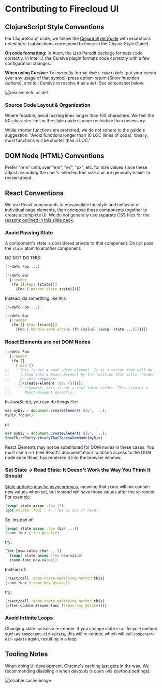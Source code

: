 # Contributing to Firecloud UI

## ClojureScript Style Conventions

For ClojureScript code, we follow the [Clojure Style Guide](https://github.com/bbatsov/clojure-style-guide) with exceptions noted here (subsections correspond to those in the Clojure Style Guide).

**On code formatting:** In Atom, the Lisp Paredit package formats code correctly. In IntelliJ, the Cursive plugin formats code correctly with a few configuration changes.

**When using Cursive:** To correctly format `dmohs.react/defc`, put your cursor over any usage of that symbol, press option-return (_Show Intention Actions_), and tell Cursive to resolve it as a `def`. See screenshot below:

![resolve defc as def](https://cloud.githubusercontent.com/assets/22642695/21731936/f7e5a17c-d424-11e6-973b-bf5897bbf833.png)

### Source Code Layout & Organization

Where feasible, avoid making lines longer than 100 characters. We feel the 80-character limit in the style guide is more restrictive than necessary.

While shorter functions are preferred, we do not adhere to the guide's suggestion: "Avoid functions longer than 10 LOC (lines of code). Ideally, most functions will be shorter than 5 LOC."

## DOM Node (HTML) Conventions

Prefer "rem" units over "em", "ex", "px", etc. for size values since these adjust according the user's selected font size and are generally easier to reason about.

## React Conventions

We use React components to encapsulate the style and behavior of individual page elements, then compose these components together to create a complete UI. We do not generally use separate CSS files for the [reasons outlined in this slide deck](https://speakerdeck.com/vjeux/react-css-in-js).

### Avoid Passing State

A component's state is considered private to that component. Do not pass the `state` atom to another component.

DO NOT DO THIS:
```clojure
(r/defc Foo ...)

(r/defc Bar
  {:render
   (fn [{:keys [state]}]
     [Foo {:parent-state state}])})
```

Instead, do something like this:
```clojure
(r/defc Foo ...)

(r/defc Bar
  {:render
   (fn [{:keys [state]}]
     [Foo {:handle-some-action (fn [value] (swap! state ...))}])})
```

### React Elements are not DOM Nodes

```clojure
(r/defc Foo
  {:render
   (fn []
     [:div {}
;;   ^ This is not a real <div> element. It is a vector that will be
;;     turned into a React Element by the function that calls `render`
;;     on this component.
      (r/create-element :div {})])})
;;     ^ Likewise, this is not a real <div> either. This creates a
;;       React Element directly.
```

In JavaScript, you can do things like:
```javascript
var myDiv = document.createElement('div', ...);
myDiv.focus()
```
or
```javascript
var myDiv = document.createElement('div', ...);
SomeThirdPartyLibraryThatTakesADomNode(myDiv)
```

React Elements may not be substituted for DOM nodes in these cases. You must use a `ref` (see React's documentation) to obtain access to the DOM node once React has rendered it into the browser window.

### Set State → Read State: It Doesn't Work the Way You Think It Should

[State updates may be asynchronous](https://facebook.github.io/react/docs/state-and-lifecycle.html#state-updates-may-be-asynchronous), meaning that `state` will not contain new values when set, but instead will have those values after the re-render. For example:

```clojure
(swap! state assoc :foo 17)
(get @state :foo) ; <- :foo is not 17 here!
```

So, instead of:
```clojure
(swap! state assoc :foo (bar ...))
(some-func (:foo @state))
```

try:
```clojure
(let [new-value (bar ...)]
  (swap! state assoc :foo new-value)
  (some-func new-value))
```

Instead of:
```clojure
(react/call :some-state-modifying-method this)
(some-func (:some-key @state))
```

try:
```clojure
(react/call :some-state-modifying-method this)
(after-update #(some-func (:some-key @state))))
```

### Avoid Infinite Loops

Changing state causes a re-render. If you change state in a lifecycle method such as `component-did-update`, this will re-render, which will call `component-did-update` again, resulting in a loop.

## Tooling Notes

When doing UI development, Chrome's caching just gets in the way. We recommending disabling it when devtools is open (via devtools settings):

![disable cache image](https://cloud.githubusercontent.com/assets/1545444/21811560/1a1772c4-d71e-11e6-80bf-4ac3ce28e187.png)
